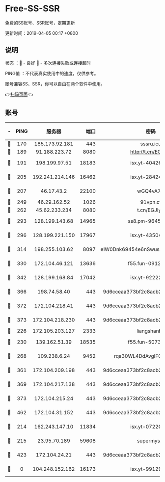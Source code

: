 # Free-SS-SSR

免费的SS账号、SSR账号，定期更新

更新时间：2019-04-05 00:17 +0800

## 说明

状态     ：🙂 - 良好 🙁 - 多次连接失败或连接超时

PING值   ：不代表真实使用中的速度，仅供参考。

账号兼容SS、SSR，你可以自由在两个软件中使用。

👉[扫码页面](https://liesauer.github.io/Free-SS-SSR/)👈

## 账号

|-|PING|服务器|端口|密码|加密方式|区域|
|:----:|:----:|:-----:|-----:|:----:|:----:|:----:|
|🙂|170|185.173.92.181|443|sssru.icu|rc4-md5|RU|
|🙂|189|91.188.223.72|8080|http://t.cn/EGJIyrl|rc4-md5|RU|
|🙂|191|198.199.97.51|18183|isx.yt-40426345|aes-256-cfb|US|
|🙂|205|192.241.214.146|16462|isx.yt-28424769|aes-256-cfb|US|
|🙂|207|46.17.43.2|22100|wGQ4vA7D|aes-256-gcm|RU|
|🙂|249|46.29.162.52|1026|91vpn.cf|rc4-md5|RU|
|🙂|262|45.62.233.234|8080|t.cn/EGJIyrl|rc4-md5|CA|
|🙂|293|128.199.143.68|14965|ss8.pm-96456884|aes-256-cfb|SG|
|🙂|296|128.199.221.150|17967|isx.yt-43504398|aes-256-cfb|SG|
|🙂|314|198.255.103.62|8097|eIW0Dnk69454e6nSwuspv9DmS201tQ0D|aes-256-cfb|US|
|🙂|330|172.104.46.121|13636|f55.fun-09121749|aes-256-cfb|SG|
|🙂|342|128.199.168.84|17042|isx.yt-92222344|aes-256-cfb|SG|
|🙂|366|198.74.58.40|443|9d6cceaa373bf2c8acb22e60b6a58be6|aes-256-cfb|US|
|🙂|372|172.104.218.41|443|9d6cceaa373bf2c8acb22e60b6a58be6|aes-256-cfb|US|
|🙂|373|172.104.218.230|443|9d6cceaa373bf2c8acb22e60b6a58be6|aes-256-cfb|US|
|🙂|226|172.105.203.127|2333|liangshanbo|chacha20|JP|
|🙂|230|139.162.51.39|18535|f55.fun-50730747|aes-256-cfb|SG|
|🙂|268|109.238.6.24|9452|rqa30WL4DdAvgIFG6Fs3znzTa|aes-256-cfb|FR|
|🙂|361|172.104.209.198|443|9d6cceaa373bf2c8acb22e60b6a58be6|aes-256-cfb|US|
|🙂|369|172.104.217.138|443|9d6cceaa373bf2c8acb22e60b6a58be6|aes-256-cfb|US|
|🙂|373|172.104.215.24|443|9d6cceaa373bf2c8acb22e60b6a58be6|aes-256-cfb|US|
|🙂|462|172.104.31.152|443|9d6cceaa373bf2c8acb22e60b6a58be6|aes-256-cfb|US|
|🙁|214|162.243.147.10|11834|isx.yt-07220762|aes-256-cfb|US|
|🙁|215|23.95.70.189|59608|supermyssr|chacha20-ietf|US|
|🙁|423|172.104.24.21|443|9d6cceaa373bf2c8acb22e60b6a58be6|aes-256-cfb|US|
|🙁|0|104.248.152.162|16173|isx.yt-99129295|aes-256-cfb|SG|
